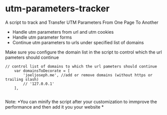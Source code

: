 # utm-parameters-tracker

A script to track  and Transfer UTM Parameters From One Page To Another

*   Handle utm parameters from url and  utm cookies
*   Handle utm parameter forms
*   Continue utm parameters  to urls under  specified list of domains  



Make sure you configure the domain list in the script to control which the url pameters should continue

``````````
// control list of domains to which the url pameters should continue
    var domainsToDecorate = [
        'joeljoseph.me', //add or remove domains (without https or trailing slash)
        // '127.0.0.1'
    ],
    
``````````


Note: *You can minify the script after your customization to immprove the performance and then add it you your website *
